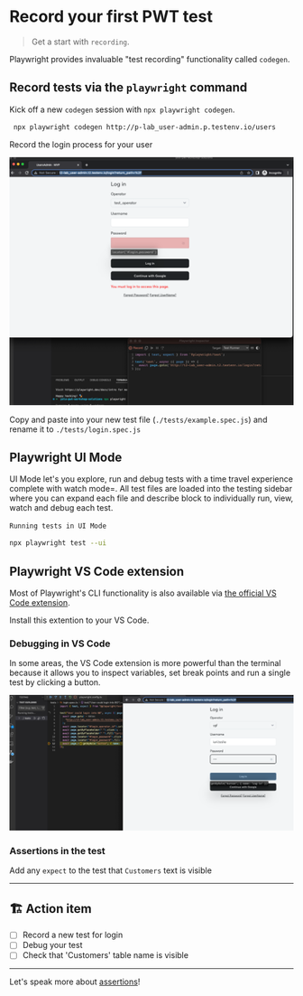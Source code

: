 # Record your first PWT test

> Get a start with `recording`.

Playwright provides invaluable "test recording" functionality called `codegen`.

## Record tests via the `playwright` command

Kick off a new `codegen` session with `npx playwright codegen`.

```bash
 npx playwright codegen http://p-lab_user-admin.p.testenv.io/users
```

Record the login process for your user

![Record tests via codegen](../../assets/01-02-recording-with-codegen.png)

Copy and paste into your new test file (`./tests/example.spec.js`) and rename it to `./tests/login.spec.js`

## Playwright UI Mode

UI Mode let's you explore, run and debug tests with a time travel experience complete with watch mode=. All test files are loaded into the testing sidebar where you can expand each file and describe block to individually run, view, watch and debug each test.

`Running tests in UI Mode`

```bash
npx playwright test --ui
```

## Playwright VS Code extension

Most of Playwright's CLI functionality is also available via [the official VS Code extension](https://marketplace.visualstudio.com/items?itemName=ms-playwright.playwright).

Install this extention to your VS Code.

### Debugging in VS Code

In some areas, the VS Code extension is more powerful than the terminal because it allows you to inspect variables, set break points and run a single test by clicking a button.

![Debugging session in VS Code](../../assets/01-03-debugging-in-vs-code.png)

### Assertions in the test

Add any `expect` to the test that `Customers` text is visible

---

## 🏗️ Action item

- [ ] Record a new test for login
- [ ] Debug your test
- [ ] Check that 'Customers' table name is visible

---

Let's speak more about [assertions](./03-assertions.md)!
